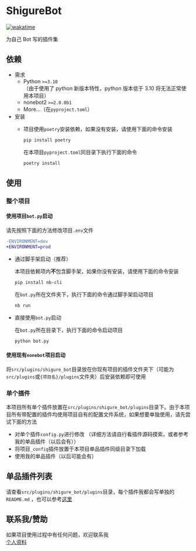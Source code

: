 # ShigureBot

[![wakatime](https://wakatime.com/badge/user/b61b0f9a-f40b-4c82-bc51-0a75c67bfccf/project/c1344e53-6345-4e5f-9adc-7332f74bff44.svg)](https://wakatime.com/badge/user/b61b0f9a-f40b-4c82-bc51-0a75c67bfccf/project/c1344e53-6345-4e5f-9adc-7332f74bff44)

为自己 Bot 写的插件集

## 依赖

- 需求
  - Python `>=3.10`  
    （由于使用了 python 新版本特性，python 版本低于 3.10 将无法正常使用本项目）
  - nonebot2 `>=2.0.0b1`
  - More...（在`pyproject.toml`）
- 安装
  - 项目使用`poetry`安装依赖，如果没有安装，请使用下面的命令安装

    ```sh
    pip install poetry
    ```

    在本项目`pyproject.toml`同目录下执行下面的命令

    ```sh
    poetry install
    ```

## 使用

### 整个项目

#### 使用项目`bot.py`启动

请先按照下面的方法修改项目`.env`文件

```diff
-ENVIRONMENT=dev
+ENVIRONMENT=prod
```

- 通过脚手架启动（推荐）

  本项目依赖项内**不**包含脚手架，如果你没有安装，请使用下面的命令安装

  ```sh
  pip install nb-cli
  ```

  在`bot.py`所在文件夹下，执行下面的命令通过脚手架启动项目

  ```sh
  nb run
  ```

- 直接使用`bot.py`启动

  在`bot.py`所在目录下，执行下面的命令启动项目

  ```sh
  python bot.py
  ```

#### 使用现有`nonebot`项目启动

将`src/plugins/shigure_bot`目录放在你现有项目的插件文件夹下（可能为`src/plugins`或`{项目名}/plugins`文件夹）后安装依赖即可使用

### 单个插件

本项目所有单个插件放置在`src/plugins/shigure_bot/plugins`目录下。由于本项目所有带配置的插件均使用项目自有的配置文件系统，如果想要单独使用，请先尝试下面的方法

- 对单个插件`config.py`进行修改 （详细方法请自行看插件源码摸索，或者参考我的单品插件（以后会有））
- 将项目`_config`插件放置于本项目单品插件同级目录下加载
- 使用我的单品插件（以后可能会有）

## 单品插件列表

请查看`src/plugins/shigure_bot/plugins`目录，每个插件我都会写单独的`README.md`
，也可以参考[这里](https://shigure.lgc2333.top/#/?id=%e8%87%aa%e5%b7%b1%e5%86%99%e7%9a%84-nonebot2-%e6%8f%92%e4%bb%b6)

## 联系我/赞助

如果项目使用过程中有任何问题，欢迎联系我  
[个人资料](https://github.com/lgc2333/lgc2333/README.md)
